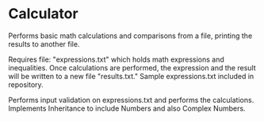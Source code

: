 # Calculator
Performs basic math calculations and comparisons from a file, printing the results to another file.

Requires file: "expressions.txt" which holds math expressions and inequalities. Once calculations are performed, the expression and the result will be written to a new file "results.txt." Sample expressions.txt included in repository.

Performs input validation on expressions.txt and performs the calculations. Implements Inheritance to include Numbers and also Complex Numbers.
